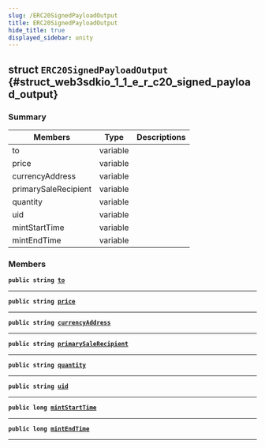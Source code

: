 ```yaml
---
slug: /ERC20SignedPayloadOutput
title: ERC20SignedPayloadOutput
hide_title: true
displayed_sidebar: unity
---
```


## struct `ERC20SignedPayloadOutput` {#struct_web3sdkio_1_1_e_r_c20_signed_payload_output}

### Summary

| Members | Type | Descriptions |
| ------- | ---- | ------------ |
| to | variable |  |
| price | variable |  |
| currencyAddress | variable |  |
| primarySaleRecipient | variable |  |
| quantity | variable |  |
| uid | variable |  |
| mintStartTime | variable |  |
| mintEndTime | variable |  |

### Members

**`public string `[`to`](#struct_web3sdkio_1_1_e_r_c20_signed_payload_output_1a4255b69635c89109830e7d375d83a51f)**

---

**`public string `[`price`](#struct_web3sdkio_1_1_e_r_c20_signed_payload_output_1a7f929069df0121a61326b4ab0e34b736)**

---

**`public string `[`currencyAddress`](#struct_web3sdkio_1_1_e_r_c20_signed_payload_output_1a8a587e6947bcef770ea753d5cb31bdd7)**

---

**`public string `[`primarySaleRecipient`](#struct_web3sdkio_1_1_e_r_c20_signed_payload_output_1a6d4168311c5c3fb2ed289669bc16b387)**

---

**`public string `[`quantity`](#struct_web3sdkio_1_1_e_r_c20_signed_payload_output_1ac95bdc246d50b4fc85cfac33e775e305)**

---

**`public string `[`uid`](#struct_web3sdkio_1_1_e_r_c20_signed_payload_output_1ad81c06c841a4afc3994b9961f3981052)**

---

**`public long `[`mintStartTime`](#struct_web3sdkio_1_1_e_r_c20_signed_payload_output_1a8eed9ba4e9868263b8d683f56556a322)**

---

**`public long `[`mintEndTime`](#struct_web3sdkio_1_1_e_r_c20_signed_payload_output_1a654dfb44c50a22a8fe573ff89b95e52d)**

---
